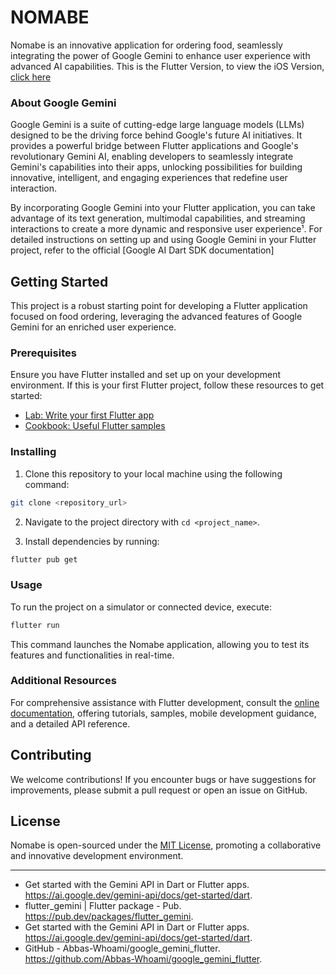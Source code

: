 # NOMABE

Nomabe is an innovative application for ordering food, seamlessly integrating the power of Google Gemini to enhance user experience with advanced AI capabilities. This is the Flutter Version, to view the iOS Version, [click here](https://github.com/manbbo/Nomabe-iOS)

### About Google Gemini

Google Gemini is a suite of cutting-edge large language models (LLMs) designed to be the driving force behind Google's future AI initiatives. It provides a powerful bridge between Flutter applications and Google's revolutionary Gemini AI, enabling developers to seamlessly integrate Gemini's capabilities into their apps, unlocking possibilities for building innovative, intelligent, and engaging experiences that redefine user interaction.

By incorporating Google Gemini into your Flutter application, you can take advantage of its text generation, multimodal capabilities, and streaming interactions to create a more dynamic and responsive user experience¹. For detailed instructions on setting up and using Google Gemini in your Flutter project, refer to the official [Google AI Dart SDK documentation]

## Getting Started

This project is a robust starting point for developing a Flutter application focused on food ordering, leveraging the advanced features of Google Gemini for an enriched user experience.

### Prerequisites

Ensure you have Flutter installed and set up on your development environment. If this is your first Flutter project, follow these resources to get started:

- [Lab: Write your first Flutter app](https://docs.flutter.dev/get-started/codelab)
- [Cookbook: Useful Flutter samples](https://docs.flutter.dev/cookbook)

### Installing

1. Clone this repository to your local machine using the following command:

```bash
git clone <repository_url>
```

2. Navigate to the project directory with `cd <project_name>`.

3. Install dependencies by running:

```bash
flutter pub get
```

### Usage

To run the project on a simulator or connected device, execute:

```bash
flutter run
```

This command launches the Nomabe application, allowing you to test its features and functionalities in real-time.

### Additional Resources

For comprehensive assistance with Flutter development, consult the [online documentation](https://docs.flutter.dev/), offering tutorials, samples, mobile development guidance, and a detailed API reference.

## Contributing

We welcome contributions! If you encounter bugs or have suggestions for improvements, please submit a pull request or open an issue on GitHub.

## License

Nomabe is open-sourced under the [MIT License](LICENSE.md), promoting a collaborative and innovative development environment.

---


- Get started with the Gemini API in Dart or Flutter apps. https://ai.google.dev/gemini-api/docs/get-started/dart.
- flutter_gemini | Flutter package - Pub. https://pub.dev/packages/flutter_gemini.
- Get started with the Gemini API in Dart or Flutter apps. https://ai.google.dev/gemini-api/docs/get-started/dart.
- GitHub - Abbas-Whoami/google_gemini_flutter. https://github.com/Abbas-Whoami/google_gemini_flutter.
